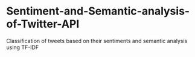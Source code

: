 # Sentiment-and-Semantic-analysis-of-Twitter-API
Classification of tweets based on their sentiments and semantic analysis using TF-IDF
